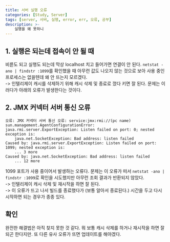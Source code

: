 ```yaml
---
title: 서버 실행 오류
categories: [Study, Server]
tags: [server, 서버, 실행, error, err, 오류, 공부]
description: >-
    실행을 왜 못하니
---
```


## 1. 실행은 되는데 접속이 안 될 때

비륻도 되고 실행도 되는데 막상 localhost 치고 들어가면 연결이 안 된다. `netstat -ano | findstr :1099`를 확인했을 때 아무런 값도 나오지 않는 것으로 보아 사용 중인 프로세스는 없을텐데 왜 안 뜨는지 모르겠다.
<br/>
-> 인텔리제이 캐시를 삭제하기 위해 캐시 삭제 및 종료로 껐다 키면 잘 된다. 문제는 이러다가 아래의 오류가 발생한다는 것이다.


## 2. JMX 커넥터 서버 통신 오류

```log
오류: JMX 커넥터 서버 통신 오류: service:jmx:rmi://(pc name)
sun.management.AgentConfigurationError: java.rmi.server.ExportException: Listen failed on port: 0; nested exception is: 
	java.net.SocketException: Bad address: listen failed
Caused by: java.rmi.server.ExportException: Listen failed on port: 1099; nested exception is: 
	... 3 more
Caused by: java.net.SocketException: Bad address: listen failed
	... 12 more
```

1099 포트가 사용 중이어서 발생하는 오류다. 문제는 이 오류가 떠서 `netstat -ano | findstr :1099`로 확인을 시도했지만 아무런 조회 결과가 반환되지 않았다.
<br/>
-> 인텔리제이 캐시 삭제 및 재시작을 하면 잘 된다.
<br/>
-> 이 오류가 뜨고 나서 빌드를 종료했다가 (보통 알아서 종료된다.) 시간을 두고 다시 시작하면 되는 경우가 종종 있다.


## 확인

완전한 해결법은 아직 찾지 못한 것 같다. 뭐 보통 캐시 삭제를 하거나 재시작을 하면 잘 되곤 한다지만. 또 다른 유사 오류가 뜨면 업데이트를 해야겠다.